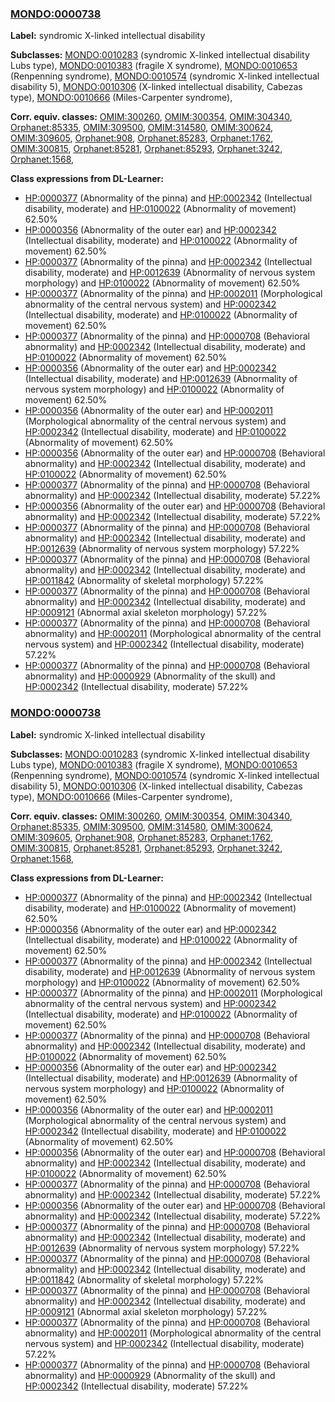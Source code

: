
### [MONDO:0000738](http://purl.obolibrary.org/obo/MONDO_0000738)
**Label:** syndromic X-linked intellectual disability

**Subclasses:** [MONDO:0010283](http://purl.obolibrary.org/obo/MONDO_0010283) (syndromic X-linked intellectual disability Lubs type), [MONDO:0010383](http://purl.obolibrary.org/obo/MONDO_0010383) (fragile X syndrome), [MONDO:0010653](http://purl.obolibrary.org/obo/MONDO_0010653) (Renpenning syndrome), [MONDO:0010574](http://purl.obolibrary.org/obo/MONDO_0010574) (syndromic X-linked intellectual disability 5), [MONDO:0010306](http://purl.obolibrary.org/obo/MONDO_0010306) (X-linked intellectual disability, Cabezas type), [MONDO:0010666](http://purl.obolibrary.org/obo/MONDO_0010666) (Miles-Carpenter syndrome), 

**Corr. equiv. classes:** [OMIM:300260](http://purl.obolibrary.org/obo/OMIM_300260), [OMIM:300354](http://purl.obolibrary.org/obo/OMIM_300354), [OMIM:304340](http://purl.obolibrary.org/obo/OMIM_304340), [Orphanet:85335](http://www.orpha.net/ORDO/Orphanet_85335), [OMIM:309500](http://purl.obolibrary.org/obo/OMIM_309500), [OMIM:314580](http://purl.obolibrary.org/obo/OMIM_314580), [OMIM:300624](http://purl.obolibrary.org/obo/OMIM_300624), [OMIM:309605](http://purl.obolibrary.org/obo/OMIM_309605), [Orphanet:908](http://www.orpha.net/ORDO/Orphanet_908), [Orphanet:85283](http://www.orpha.net/ORDO/Orphanet_85283), [Orphanet:1762](http://www.orpha.net/ORDO/Orphanet_1762), [OMIM:300815](http://purl.obolibrary.org/obo/OMIM_300815), [Orphanet:85281](http://www.orpha.net/ORDO/Orphanet_85281), [Orphanet:85293](http://www.orpha.net/ORDO/Orphanet_85293), [Orphanet:3242](http://www.orpha.net/ORDO/Orphanet_3242), [Orphanet:1568](http://www.orpha.net/ORDO/Orphanet_1568), 

**Class expressions from DL-Learner:**

- [HP:0000377](http://purl.obolibrary.org/obo/HP_0000377) (Abnormality of the pinna) and [HP:0002342](http://purl.obolibrary.org/obo/HP_0002342) (Intellectual disability, moderate) and [HP:0100022](http://purl.obolibrary.org/obo/HP_0100022) (Abnormality of movement) 62.50%
- [HP:0000356](http://purl.obolibrary.org/obo/HP_0000356) (Abnormality of the outer ear) and [HP:0002342](http://purl.obolibrary.org/obo/HP_0002342) (Intellectual disability, moderate) and [HP:0100022](http://purl.obolibrary.org/obo/HP_0100022) (Abnormality of movement) 62.50%
- [HP:0000377](http://purl.obolibrary.org/obo/HP_0000377) (Abnormality of the pinna) and [HP:0002342](http://purl.obolibrary.org/obo/HP_0002342) (Intellectual disability, moderate) and [HP:0012639](http://purl.obolibrary.org/obo/HP_0012639) (Abnormality of nervous system morphology) and [HP:0100022](http://purl.obolibrary.org/obo/HP_0100022) (Abnormality of movement) 62.50%
- [HP:0000377](http://purl.obolibrary.org/obo/HP_0000377) (Abnormality of the pinna) and [HP:0002011](http://purl.obolibrary.org/obo/HP_0002011) (Morphological abnormality of the central nervous system) and [HP:0002342](http://purl.obolibrary.org/obo/HP_0002342) (Intellectual disability, moderate) and [HP:0100022](http://purl.obolibrary.org/obo/HP_0100022) (Abnormality of movement) 62.50%
- [HP:0000377](http://purl.obolibrary.org/obo/HP_0000377) (Abnormality of the pinna) and [HP:0000708](http://purl.obolibrary.org/obo/HP_0000708) (Behavioral abnormality) and [HP:0002342](http://purl.obolibrary.org/obo/HP_0002342) (Intellectual disability, moderate) and [HP:0100022](http://purl.obolibrary.org/obo/HP_0100022) (Abnormality of movement) 62.50%
- [HP:0000356](http://purl.obolibrary.org/obo/HP_0000356) (Abnormality of the outer ear) and [HP:0002342](http://purl.obolibrary.org/obo/HP_0002342) (Intellectual disability, moderate) and [HP:0012639](http://purl.obolibrary.org/obo/HP_0012639) (Abnormality of nervous system morphology) and [HP:0100022](http://purl.obolibrary.org/obo/HP_0100022) (Abnormality of movement) 62.50%
- [HP:0000356](http://purl.obolibrary.org/obo/HP_0000356) (Abnormality of the outer ear) and [HP:0002011](http://purl.obolibrary.org/obo/HP_0002011) (Morphological abnormality of the central nervous system) and [HP:0002342](http://purl.obolibrary.org/obo/HP_0002342) (Intellectual disability, moderate) and [HP:0100022](http://purl.obolibrary.org/obo/HP_0100022) (Abnormality of movement) 62.50%
- [HP:0000356](http://purl.obolibrary.org/obo/HP_0000356) (Abnormality of the outer ear) and [HP:0000708](http://purl.obolibrary.org/obo/HP_0000708) (Behavioral abnormality) and [HP:0002342](http://purl.obolibrary.org/obo/HP_0002342) (Intellectual disability, moderate) and [HP:0100022](http://purl.obolibrary.org/obo/HP_0100022) (Abnormality of movement) 62.50%
- [HP:0000377](http://purl.obolibrary.org/obo/HP_0000377) (Abnormality of the pinna) and [HP:0000708](http://purl.obolibrary.org/obo/HP_0000708) (Behavioral abnormality) and [HP:0002342](http://purl.obolibrary.org/obo/HP_0002342) (Intellectual disability, moderate) 57.22%
- [HP:0000356](http://purl.obolibrary.org/obo/HP_0000356) (Abnormality of the outer ear) and [HP:0000708](http://purl.obolibrary.org/obo/HP_0000708) (Behavioral abnormality) and [HP:0002342](http://purl.obolibrary.org/obo/HP_0002342) (Intellectual disability, moderate) 57.22%
- [HP:0000377](http://purl.obolibrary.org/obo/HP_0000377) (Abnormality of the pinna) and [HP:0000708](http://purl.obolibrary.org/obo/HP_0000708) (Behavioral abnormality) and [HP:0002342](http://purl.obolibrary.org/obo/HP_0002342) (Intellectual disability, moderate) and [HP:0012639](http://purl.obolibrary.org/obo/HP_0012639) (Abnormality of nervous system morphology) 57.22%
- [HP:0000377](http://purl.obolibrary.org/obo/HP_0000377) (Abnormality of the pinna) and [HP:0000708](http://purl.obolibrary.org/obo/HP_0000708) (Behavioral abnormality) and [HP:0002342](http://purl.obolibrary.org/obo/HP_0002342) (Intellectual disability, moderate) and [HP:0011842](http://purl.obolibrary.org/obo/HP_0011842) (Abnormality of skeletal morphology) 57.22%
- [HP:0000377](http://purl.obolibrary.org/obo/HP_0000377) (Abnormality of the pinna) and [HP:0000708](http://purl.obolibrary.org/obo/HP_0000708) (Behavioral abnormality) and [HP:0002342](http://purl.obolibrary.org/obo/HP_0002342) (Intellectual disability, moderate) and [HP:0009121](http://purl.obolibrary.org/obo/HP_0009121) (Abnormal axial skeleton morphology) 57.22%
- [HP:0000377](http://purl.obolibrary.org/obo/HP_0000377) (Abnormality of the pinna) and [HP:0000708](http://purl.obolibrary.org/obo/HP_0000708) (Behavioral abnormality) and [HP:0002011](http://purl.obolibrary.org/obo/HP_0002011) (Morphological abnormality of the central nervous system) and [HP:0002342](http://purl.obolibrary.org/obo/HP_0002342) (Intellectual disability, moderate) 57.22%
- [HP:0000377](http://purl.obolibrary.org/obo/HP_0000377) (Abnormality of the pinna) and [HP:0000708](http://purl.obolibrary.org/obo/HP_0000708) (Behavioral abnormality) and [HP:0000929](http://purl.obolibrary.org/obo/HP_0000929) (Abnormality of the skull) and [HP:0002342](http://purl.obolibrary.org/obo/HP_0002342) (Intellectual disability, moderate) 57.22%



### [MONDO:0000738](http://purl.obolibrary.org/obo/MONDO_0000738)
**Label:** syndromic X-linked intellectual disability

**Subclasses:** [MONDO:0010283](http://purl.obolibrary.org/obo/MONDO_0010283) (syndromic X-linked intellectual disability Lubs type), [MONDO:0010383](http://purl.obolibrary.org/obo/MONDO_0010383) (fragile X syndrome), [MONDO:0010653](http://purl.obolibrary.org/obo/MONDO_0010653) (Renpenning syndrome), [MONDO:0010574](http://purl.obolibrary.org/obo/MONDO_0010574) (syndromic X-linked intellectual disability 5), [MONDO:0010306](http://purl.obolibrary.org/obo/MONDO_0010306) (X-linked intellectual disability, Cabezas type), [MONDO:0010666](http://purl.obolibrary.org/obo/MONDO_0010666) (Miles-Carpenter syndrome), 

**Corr. equiv. classes:** [OMIM:300260](http://purl.obolibrary.org/obo/OMIM_300260), [OMIM:300354](http://purl.obolibrary.org/obo/OMIM_300354), [OMIM:304340](http://purl.obolibrary.org/obo/OMIM_304340), [Orphanet:85335](http://www.orpha.net/ORDO/Orphanet_85335), [OMIM:309500](http://purl.obolibrary.org/obo/OMIM_309500), [OMIM:314580](http://purl.obolibrary.org/obo/OMIM_314580), [OMIM:300624](http://purl.obolibrary.org/obo/OMIM_300624), [OMIM:309605](http://purl.obolibrary.org/obo/OMIM_309605), [Orphanet:908](http://www.orpha.net/ORDO/Orphanet_908), [Orphanet:85283](http://www.orpha.net/ORDO/Orphanet_85283), [Orphanet:1762](http://www.orpha.net/ORDO/Orphanet_1762), [OMIM:300815](http://purl.obolibrary.org/obo/OMIM_300815), [Orphanet:85281](http://www.orpha.net/ORDO/Orphanet_85281), [Orphanet:85293](http://www.orpha.net/ORDO/Orphanet_85293), [Orphanet:3242](http://www.orpha.net/ORDO/Orphanet_3242), [Orphanet:1568](http://www.orpha.net/ORDO/Orphanet_1568), 

**Class expressions from DL-Learner:**

- [HP:0000377](http://purl.obolibrary.org/obo/HP_0000377) (Abnormality of the pinna) and [HP:0002342](http://purl.obolibrary.org/obo/HP_0002342) (Intellectual disability, moderate) and [HP:0100022](http://purl.obolibrary.org/obo/HP_0100022) (Abnormality of movement) 62.50%
- [HP:0000356](http://purl.obolibrary.org/obo/HP_0000356) (Abnormality of the outer ear) and [HP:0002342](http://purl.obolibrary.org/obo/HP_0002342) (Intellectual disability, moderate) and [HP:0100022](http://purl.obolibrary.org/obo/HP_0100022) (Abnormality of movement) 62.50%
- [HP:0000377](http://purl.obolibrary.org/obo/HP_0000377) (Abnormality of the pinna) and [HP:0002342](http://purl.obolibrary.org/obo/HP_0002342) (Intellectual disability, moderate) and [HP:0012639](http://purl.obolibrary.org/obo/HP_0012639) (Abnormality of nervous system morphology) and [HP:0100022](http://purl.obolibrary.org/obo/HP_0100022) (Abnormality of movement) 62.50%
- [HP:0000377](http://purl.obolibrary.org/obo/HP_0000377) (Abnormality of the pinna) and [HP:0002011](http://purl.obolibrary.org/obo/HP_0002011) (Morphological abnormality of the central nervous system) and [HP:0002342](http://purl.obolibrary.org/obo/HP_0002342) (Intellectual disability, moderate) and [HP:0100022](http://purl.obolibrary.org/obo/HP_0100022) (Abnormality of movement) 62.50%
- [HP:0000377](http://purl.obolibrary.org/obo/HP_0000377) (Abnormality of the pinna) and [HP:0000708](http://purl.obolibrary.org/obo/HP_0000708) (Behavioral abnormality) and [HP:0002342](http://purl.obolibrary.org/obo/HP_0002342) (Intellectual disability, moderate) and [HP:0100022](http://purl.obolibrary.org/obo/HP_0100022) (Abnormality of movement) 62.50%
- [HP:0000356](http://purl.obolibrary.org/obo/HP_0000356) (Abnormality of the outer ear) and [HP:0002342](http://purl.obolibrary.org/obo/HP_0002342) (Intellectual disability, moderate) and [HP:0012639](http://purl.obolibrary.org/obo/HP_0012639) (Abnormality of nervous system morphology) and [HP:0100022](http://purl.obolibrary.org/obo/HP_0100022) (Abnormality of movement) 62.50%
- [HP:0000356](http://purl.obolibrary.org/obo/HP_0000356) (Abnormality of the outer ear) and [HP:0002011](http://purl.obolibrary.org/obo/HP_0002011) (Morphological abnormality of the central nervous system) and [HP:0002342](http://purl.obolibrary.org/obo/HP_0002342) (Intellectual disability, moderate) and [HP:0100022](http://purl.obolibrary.org/obo/HP_0100022) (Abnormality of movement) 62.50%
- [HP:0000356](http://purl.obolibrary.org/obo/HP_0000356) (Abnormality of the outer ear) and [HP:0000708](http://purl.obolibrary.org/obo/HP_0000708) (Behavioral abnormality) and [HP:0002342](http://purl.obolibrary.org/obo/HP_0002342) (Intellectual disability, moderate) and [HP:0100022](http://purl.obolibrary.org/obo/HP_0100022) (Abnormality of movement) 62.50%
- [HP:0000377](http://purl.obolibrary.org/obo/HP_0000377) (Abnormality of the pinna) and [HP:0000708](http://purl.obolibrary.org/obo/HP_0000708) (Behavioral abnormality) and [HP:0002342](http://purl.obolibrary.org/obo/HP_0002342) (Intellectual disability, moderate) 57.22%
- [HP:0000356](http://purl.obolibrary.org/obo/HP_0000356) (Abnormality of the outer ear) and [HP:0000708](http://purl.obolibrary.org/obo/HP_0000708) (Behavioral abnormality) and [HP:0002342](http://purl.obolibrary.org/obo/HP_0002342) (Intellectual disability, moderate) 57.22%
- [HP:0000377](http://purl.obolibrary.org/obo/HP_0000377) (Abnormality of the pinna) and [HP:0000708](http://purl.obolibrary.org/obo/HP_0000708) (Behavioral abnormality) and [HP:0002342](http://purl.obolibrary.org/obo/HP_0002342) (Intellectual disability, moderate) and [HP:0012639](http://purl.obolibrary.org/obo/HP_0012639) (Abnormality of nervous system morphology) 57.22%
- [HP:0000377](http://purl.obolibrary.org/obo/HP_0000377) (Abnormality of the pinna) and [HP:0000708](http://purl.obolibrary.org/obo/HP_0000708) (Behavioral abnormality) and [HP:0002342](http://purl.obolibrary.org/obo/HP_0002342) (Intellectual disability, moderate) and [HP:0011842](http://purl.obolibrary.org/obo/HP_0011842) (Abnormality of skeletal morphology) 57.22%
- [HP:0000377](http://purl.obolibrary.org/obo/HP_0000377) (Abnormality of the pinna) and [HP:0000708](http://purl.obolibrary.org/obo/HP_0000708) (Behavioral abnormality) and [HP:0002342](http://purl.obolibrary.org/obo/HP_0002342) (Intellectual disability, moderate) and [HP:0009121](http://purl.obolibrary.org/obo/HP_0009121) (Abnormal axial skeleton morphology) 57.22%
- [HP:0000377](http://purl.obolibrary.org/obo/HP_0000377) (Abnormality of the pinna) and [HP:0000708](http://purl.obolibrary.org/obo/HP_0000708) (Behavioral abnormality) and [HP:0002011](http://purl.obolibrary.org/obo/HP_0002011) (Morphological abnormality of the central nervous system) and [HP:0002342](http://purl.obolibrary.org/obo/HP_0002342) (Intellectual disability, moderate) 57.22%
- [HP:0000377](http://purl.obolibrary.org/obo/HP_0000377) (Abnormality of the pinna) and [HP:0000708](http://purl.obolibrary.org/obo/HP_0000708) (Behavioral abnormality) and [HP:0000929](http://purl.obolibrary.org/obo/HP_0000929) (Abnormality of the skull) and [HP:0002342](http://purl.obolibrary.org/obo/HP_0002342) (Intellectual disability, moderate) 57.22%


